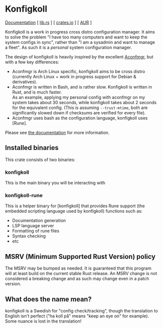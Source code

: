 # Konfigkoll

[Documentation] [ [lib.rs] ] [ [crates.io] ] [ [AUR] ]

Konfigkoll is a work in progress cross distro configuration manager. It aims to solve the problem
"I have too many computers and want to keep the system configs in sync", rather than
"I am a sysadmin and want to manage a fleet". As such it is a *personal* system configuration manager.

The design of konfigkoll is heavily inspired by the excellent [Aconfmgr](https://github.com/CyberShadow/aconfmgr),
but with a few key differences:

* Aconfmgr is Arch Linux specific, konfigkoll aims to be cross distro
  (currently Arch Linux + work in progress support for Debian & derivatives).
* Aconfmgr is written in Bash, and is rather slow. Konfigkoll is written in Rust, and is much faster.\
  As an example, applying my personal config with aconfmgr on my system takes about 30 seconds, while konfigkoll
  takes about 2 seconds for the equivalent config. (This is assuming `--trust-mtime`, both are
  significantly slowed down if checksums are verified for every file).
* Aconfmgr uses bash as the configuration language, konfigkoll uses [Rune].

Please see [the documentation](https://vorpalblade.github.io/paketkoll/book#konfigkoll) for more information.

## Installed binaries

This crate consists of two binaries:

### konfigkoll

This is the main binary you will be interacting with

### konfigkoll-rune

This is a helper binary for [konfigkoll] that provides Rune support (the embedded
scripting language used by konfigkoll) functions such as:

* Documentation generation
* LSP language server
* Formatting of rune files
* Syntax checking
* etc

## MSRV (Minimum Supported Rust Version) policy

The MSRV may be bumped as needed. It is guaranteed that this program will at
least build on the current stable Rust release. An MSRV change is not considered
a breaking change and as such may change even in a patch version.

## What does the name mean?

konfigkoll is a Swedish for "config check/tracking", though
the translation to English isn't perfect ("ha koll på" means "keep an eye on"
for example). Some nuance is lost in the translation!

[Documentation]: https://vorpalblade.github.io/paketkoll/book
[crates.io]: https://crates.io/crates/konfigkoll
[lib.rs]: https://lib.rs/crates/konfigkoll
[AUR]: https://aur.archlinux.org/packages/konfigkoll
